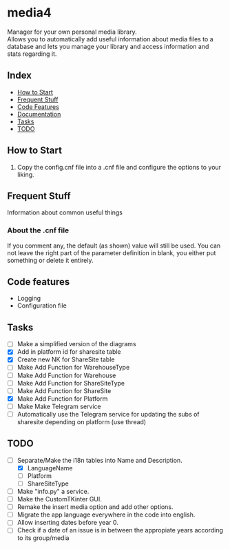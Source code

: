 [//]: # ( -*- coding: utf-8 -*- )
[//]: # ( ---------------------------------------------------------------------- )
[//]: # (+ Autor:  	Ran# )
[//]: # (+ Creado: 	2023/01/04 21:56:10.000000 )
[//]: # (+ Editado:	2023/02/12 23:22:55.971171 )
[//]: # ( ---------------------------------------------------------------------- )

# media4

Manager for your own personal media library.\
Allows you to automatically add useful information about media files to a database and lets you manage your library and access information and stats regarding it.


## Index

- [How to Start](#how-to-start)
- [Frequent Stuff](#frequent-stuff)
- [Code Features](#code-features)
- [Documentation](doc/index.md#documentation)
- [Tasks](#tasks)
- [TODO](#todo)


## How to Start

1. Copy the config.cnf file into a .cnf file and configure the options to your liking.


## Frequent Stuff

Information about common useful things

### About the .cnf file

If you comment any, the default (as shown) value will still be used.
You can not leave the right part of the parameter definition in blank, you either put something or delete it entirely.

## Code features

- Logging
- Configuration file

## Tasks

- [ ] Make a simplified version of the diagrams
- [X] Add in platform id for sharesite table
- [X] Create new NK for ShareSite table
- [ ] Make Add Function for WarehouseType
- [ ] Make Add Function for Warehouse
- [ ] Make Add Function for ShareSiteType
- [ ] Make Add Function for ShareSite
- [X] Make Add Function for Platform
- [ ] Make Make Telegram service
- [ ] Automatically use the Telegram service for updating the subs of sharesite depending on platform (use thread)

## TODO

- [ ] Separate/Make the i18n tables into Name and Description.
    - [X] LanguageName
    - [ ] Platform
    - [ ] ShareSiteType
- [ ] Make "info.py" a service.
- [ ] Make the CustomTKinter GUI.
- [ ] Remake the insert media option and add other options.
- [ ] Migrate the app language everywhere in the code into english.
- [ ] Allow inserting dates before year 0.
- [ ] Check if a date of an issue is in between the appropiate years according to its group/media
